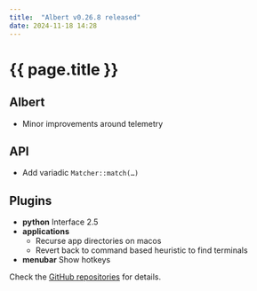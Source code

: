```yaml
---
title:  "Albert v0.26.8 released"
date: 2024-11-18 14:28
---
```


# {{ page.title }}

## Albert

- Minor improvements around telemetry

## API

- Add variadic ``Matcher::match(…)``

## Plugins

- **python** Interface 2.5
- **applications**
  - Recurse app directories on macos
  - Revert back to command based heuristic to find terminals
- **menubar** Show hotkeys

Check the [GitHub repositories](https://github.com/albertlauncher/albert/commits/v0.26.8) for details.
